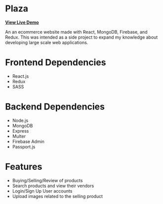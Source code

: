 # Plaza
**[View Live Demo](https://plaza-g5bz.onrender.com)**

An an ecommerce website made with React, MongoDB, Firebase, and Redux. This was intended as a side project to expand my knowledge about developing large scale web applications.

# Frontend Dependencies
- React.js
- Redux
- SASS

# Backend Dependencies
- Node.js
- MongoDB
- Express
- Multer
- Firebase Admin
- Passport.js

# Features
- Buying/Selling/Review of products
- Search products and view their vendors
- Login/Sign Up User accounts
- Upload images related to the selling product
